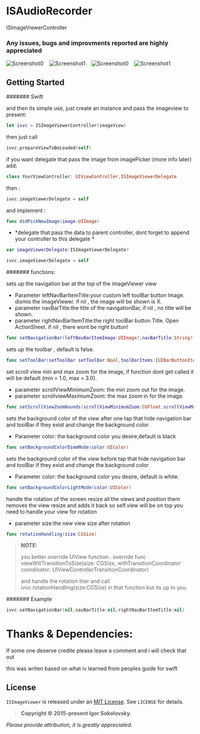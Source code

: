 # ISAudioRecorder
ISImageViewerController

### Any issues, bugs and improvments reported are highly appreciated

![Screenshot0][img0] &nbsp;&nbsp; ![Screenshot1][img1] &nbsp;&nbsp; ![Screenshot0][img2] &nbsp;&nbsp; ![Screenshot1][img3] &nbsp;&nbsp;

## Getting Started

####### Swift 

and then its simple use, just create an instance and pass the imageview to present:

````Swift
let ivvc = ISImageViewerController(imageView)
````

then just call 

````Swift
ivvc.prepareViewToBeLoaded(self)
````

if you want delegate that pass the image from imagePicker (more info later) add:

````Swift
class YourViewController: UIViewController,ISImageViewerDelegate
````

then :

````Swift
ivvc.imageViewerDelegate = self
````

and implement :

````Swift
func didPickNewImage(image:UIImage)
````

* *delegate that pass the data to parent controller, dont forget to append your controller to this delegate *
````Swift
var imageViewerDelegate:ISImageViewerDelegate?
````

````Swift
ivvc.imageViewerDelegate = self
````

####### functions:

sets up the navigation bar at the top of the imageViewer view

- Parameter leftNavBarItemTitle:your custom left toolBar button Image. dismis the imageViewer. if nil , the image will be shown is X.
- parameter navBarTitle:the title of the navigationBar, if nil , no title will be shown.
- parameter rightNavBarItemTitle:the right toolBar button Title. Open ActionSheet. if nil , there wont be right button!
````Swift
func setNavigationBar(leftNavBarItemImage:UIImage?,navBarTitle:String?,rightNavBarItemTitle:String?)
````

sets up the toolbar , default is false.
````Swift
func setToolBar(setToolBar setToolBar:Bool,toolBarItems:[UIBarButtonItem]?)
````

set scroll view min and max zoom for the image, if function dont get called
it will be default (min = 1.0, max = 3.0).
- parameter scrollViewMinimumZoom: the min zoom out for the image.
- parameter scrollviewMaximumZoom: the max zoom in for the image.
````Swift
func setScrollViewZoomBounds(scrollViewMinimumZoom:CGFloat,scrollViewMaximumZoom:CGFloat)
````

sets the background color of the view after one tap that hide 
navigation bar and toolBar if they exist and change the background color

- Parameter color: the background color you desire,default is black
````Swift
func setBackgroundColorDimmMode(color:UIColor)
````

sets the background color of the view before tap that hide
navigation bar and toolBar if they exist and change the background color

- Parameter color: the background color you desire, default is white.
````Swift
func setBackgroundColorLightMode(color:UIColor)
````

handle the rotation of the screen
resize all the views and position them
removes the view resize and adds it back so self.view will be on top
you need to handle your view for rotation

- parameter size:the new view size after rotation

````Swift
func rotationHandling(size:CGSize)
````

>**NOTE:**
>
>you better override UIView function .
> override func viewWillTransitionToSize(size: CGSize, withTransitionCoordinator coordinator: UIViewControllerTransitionCoordinator) 
>
>and handle the rotation ther and call ivvc.rotationHandling(size:CGSize) in that function but its up to you.

####### Example


````Swift
ivvc.setNavigationBar(nil,navBarTitle:nil,rightNavBarItemTitle:nil)
````

# Thanks & Dependencies:

If some one deserve credite please leave a comment and i will check that out

this was writen based on what iv learned from peoples guide for swift 

## License

`ISImageViewer` is released under an [MIT License](http://opensource.org/licenses/MIT). See `LICENSE` for details.

>**Copyright &copy; 2015-present Igor Sokolovsky.**

*Please provide attribution, it is greatly appreciated.*


[img0]:https://raw.githubusercontent.com/MurLuck/ISImageViewer/ISImageViewer/1.png
[img1]:https://raw.githubusercontent.com/MurLuck/ISImageViewer/ISImageViewer/2.png
[img2]:https://raw.githubusercontent.com/MurLuck/ISImageViewer/ISImageViewer/3.png
[img3]:https://raw.githubusercontent.com/MurLuck/ISImageViewer/ISImageViewer/4.png
